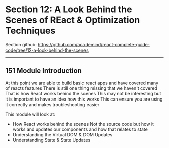 # Section 12: A Look Behind the Scenes of REact & Optimization Techniques
Section github: https://github.com/academind/react-complete-guide-code/tree/12-a-look-behind-the-scenes
___
## 151 Module Introduction
At this point we are able to build basic react apps and have covered many of reacts features
There is still one thing missing that we haven't covered
That is how React works behind the scenes
This may not be interesting but it is important to have an idea how this works
This can ensure you are using it correctly and makes troubleshooting easier

This module will look at:
- How React works behind the scenes
    Not the source code but how it works and updates our components and how that relates to state
- Understanding the Virtual DOM & DOM Updates
- Understanding State & State Updates